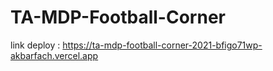 # TA-MDP-Football-Corner

link deploy : https://ta-mdp-football-corner-2021-bfigo71wp-akbarfach.vercel.app
